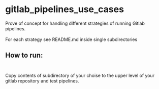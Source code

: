 # gitlab_pipelines_use_cases

Prove of concept for handling different strategies of running Gitlab pipelines.<br><br>
For each strategy see README.md inside single subdirectories<br>

## How to run:<br><br>
Copy contents of subdirectory of your choise to the upper level of your gitlab repository and test pipelines.
